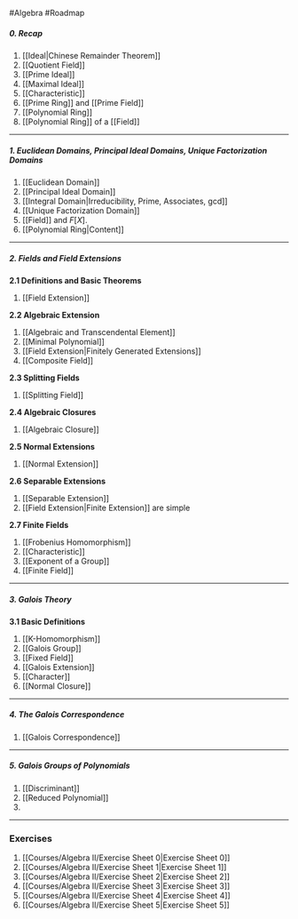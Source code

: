 #Algebra #Roadmap 

##### 0. Recap

1. [[Ideal|Chinese Remainder Theorem]]
1. [[Quotient Field]]
2. [[Prime Ideal]]
3. [[Maximal Ideal]]
4. [[Characteristic]]
5. [[Prime Ring]] and [[Prime Field]]
6. [[Polynomial Ring]]
7. [[Polynomial Ring]] of a [[Field]]
---
##### 1. Euclidean Domains, Principal Ideal Domains, Unique Factorization Domains
1. [[Euclidean Domain]]
2. [[Principal Ideal Domain]]
3. [[Integral Domain|Irreducibility, Prime, Associates, gcd]]
4. [[Unique Factorization Domain]]
5. [[Field]] and $F[X]$.
6. [[Polynomial Ring|Content]]
---
##### 2. Fields and Field Extensions
**2.1 Definitions and Basic Theorems**
1. [[Field Extension]]

**2.2 Algebraic Extension**
1. [[Algebraic and Transcendental Element]]
2. [[Minimal Polynomial]]
3. [[Field Extension|Finitely Generated Extensions]]
4. [[Composite Field]]

**2.3 Splitting Fields**
1. [[Splitting Field]]

**2.4 Algebraic Closures**
1. [[Algebraic Closure]]

**2.5 Normal Extensions**
1. [[Normal Extension]]

**2.6 Separable Extensions**
1. [[Separable Extension]]
2. [[Field Extension|Finite Extension]] are simple

**2.7 Finite Fields**
1. [[Frobenius Homomorphism]]
2. [[Characteristic]]
3. [[Exponent of a Group]]
4. [[Finite Field]]
---
##### 3. Galois Theory
**3.1 Basic Definitions**
1. [[K-Homomorphism]]
1. [[Galois Group]]
2. [[Fixed Field]]
3. [[Galois Extension]]
4. [[Character]]
5. [[Normal Closure]]
---
##### 4. The Galois Correspondence
1. [[Galois Correspondence]]
---
##### 5. Galois Groups of Polynomials
1. [[Discriminant]]
2. [[Reduced Polynomial]]
3. 
---
### Exercises
1. [[Courses/Algebra II/Exercise Sheet 0|Exercise Sheet 0]]
2. [[Courses/Algebra II/Exercise Sheet 1|Exercise Sheet 1]]
3. [[Courses/Algebra II/Exercise Sheet 2|Exercise Sheet 2]]
4. [[Courses/Algebra II/Exercise Sheet 3|Exercise Sheet 3]]
5. [[Courses/Algebra II/Exercise Sheet 4|Exercise Sheet 4]]
6. [[Courses/Algebra II/Exercise Sheet 5|Exercise Sheet 5]]
